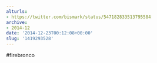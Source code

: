 ```yaml
---
alturls:
- https://twitter.com/bismark/status/547182833513795584
archive:
- 2014-12
date: '2014-12-23T00:12:08+00:00'
slug: '1419293528'
---
```


#firebronco


